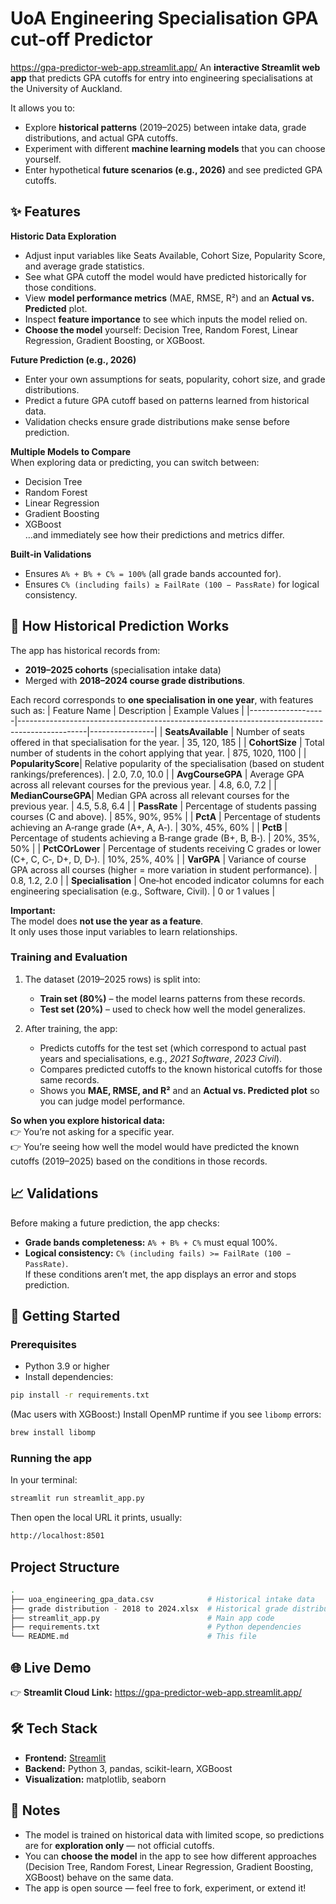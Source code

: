 # UoA Engineering Specialisation GPA cut-off Predictor

https://gpa-predictor-web-app.streamlit.app/ 
An **interactive Streamlit web app** that predicts GPA cutoffs for entry into engineering specialisations at the University of Auckland.

It allows you to:
- Explore **historical patterns** (2019–2025) between intake data, grade distributions, and actual GPA cutoffs.
- Experiment with different **machine learning models** that you can choose yourself.
- Enter hypothetical **future scenarios (e.g., 2026)** and see predicted GPA cutoffs.

## ✨ Features

**Historic Data Exploration**  
- Adjust input variables like Seats Available, Cohort Size, Popularity Score, and average grade statistics.  
- See what GPA cutoff the model would have predicted historically for those conditions.  
- View **model performance metrics** (MAE, RMSE, R²) and an **Actual vs. Predicted** plot.  
- Inspect **feature importance** to see which inputs the model relied on.  
- **Choose the model** yourself: Decision Tree, Random Forest, Linear Regression, Gradient Boosting, or XGBoost.

**Future Prediction (e.g., 2026)**  
- Enter your own assumptions for seats, popularity, cohort size, and grade distributions.
- Predict a future GPA cutoff based on patterns learned from historical data.
- Validation checks ensure grade distributions make sense before prediction.

**Multiple Models to Compare**  
When exploring data or predicting, you can switch between:
- Decision Tree
- Random Forest
- Linear Regression
- Gradient Boosting
- XGBoost  
…and immediately see how their predictions and metrics differ.

**Built‑in Validations**  
- Ensures `A% + B% + C% = 100%` (all grade bands accounted for).  
- Ensures `C% (including fails) ≥ FailRate (100 − PassRate)` for logical consistency.

## 📅 How Historical Prediction Works

The app has historical records from:
- **2019–2025 cohorts** (specialisation intake data)
- Merged with **2018–2024 course grade distributions**.

Each record corresponds to **one specialisation in one year**, with features such as:
| Feature Name       | Description                                                                                   | Example Values |
|-------------------|-----------------------------------------------------------------------------------------------|----------------|
| **SeatsAvailable** | Number of seats offered in that specialisation for the year.                                 | 35, 120, 185   |
| **CohortSize**     | Total number of students in the cohort applying that year.                                   | 875, 1020, 1100 |
| **PopularityScore**| Relative popularity of the specialisation (based on student rankings/preferences).           | 2.0, 7.0, 10.0 |
| **AvgCourseGPA**   | Average GPA across all relevant courses for the previous year.                               | 4.8, 6.0, 7.2 |
| **MedianCourseGPA**| Median GPA across all relevant courses for the previous year.                                | 4.5, 5.8, 6.4 |
| **PassRate**       | Percentage of students passing courses (C and above).                                        | 85%, 90%, 95% |
| **PctA**           | Percentage of students achieving an A‑range grade (A+, A, A‑).                               | 30%, 45%, 60% |
| **PctB**           | Percentage of students achieving a B‑range grade (B+, B, B‑).                               | 20%, 35%, 50% |
| **PctCOrLower**    | Percentage of students receiving C grades or lower (C+, C, C‑, D+, D, D‑).                   | 10%, 25%, 40% |
| **VarGPA**         | Variance of course GPA across all courses (higher = more variation in student performance).  | 0.8, 1.2, 2.0 |
| **Specialisation** | One‑hot encoded indicator columns for each engineering specialisation (e.g., Software, Civil). | 0 or 1 values |

**Important:**  
The model does **not use the year as a feature**.  
It only uses those input variables to learn relationships.

### Training and Evaluation
1. The dataset (2019–2025 rows) is split into:
   - **Train set (80%)** – the model learns patterns from these records.
   - **Test set (20%)** – used to check how well the model generalizes.

2. After training, the app:
   - Predicts cutoffs for the test set (which correspond to actual past years and specialisations, e.g., *2021 Software*, *2023 Civil*).
   - Compares predicted cutoffs to the known historical cutoffs for those same records.
   - Shows you **MAE, RMSE, and R²** and an **Actual vs. Predicted plot** so you can judge model performance.

**So when you explore historical data:**  
👉 You’re not asking for a specific year.  
👉 You’re seeing how well the model would have predicted the known cutoffs (2019–2025) based on the conditions in those records.



## 📈 Validations

Before making a future prediction, the app checks:
- **Grade bands completeness:** `A% + B% + C%` must equal 100%.  
- **Logical consistency:** `C% (including fails) >= FailRate (100 − PassRate)`.  
If these conditions aren’t met, the app displays an error and stops prediction.

## 🚀 Getting Started

### Prerequisites
- Python 3.9 or higher
- Install dependencies:
```bash
pip install -r requirements.txt
```

(Mac users with XGBoost:)
Install OpenMP runtime if you see `libomp` errors:
```bash
brew install libomp
```
### Running the app
In your terminal:
```bash
streamlit run streamlit_app.py
```
Then open the local URL it prints, usually:
```bash
http://localhost:8501
```
## Project Structure
```bash
.
├── uoa_engineering_gpa_data.csv            # Historical intake data
├── grade distribution - 2018 to 2024.xlsx  # Historical grade distributions
├── streamlit_app.py                        # Main app code
├── requirements.txt                        # Python dependencies
└── README.md                               # This file
```
## 🌐 Live Demo 

👉 **Streamlit Cloud Link:**   https://gpa-predictor-web-app.streamlit.app/

## 🛠️ Tech Stack

- **Frontend:** [Streamlit](https://streamlit.io)
- **Backend:** Python 3, pandas, scikit-learn, XGBoost
- **Visualization:** matplotlib, seaborn

## 📌 Notes

- The model is trained on historical data with limited scope, so predictions are for **exploration only** — not official cutoffs.
- You can **choose the model** in the app to see how different approaches (Decision Tree, Random Forest, Linear Regression, Gradient Boosting, XGBoost) behave on the same data.
- The app is open source — feel free to fork, experiment, or extend it!





